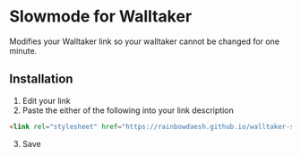 # Slowmode for Walltaker
Modifies your Walltaker link so your walltaker cannot be changed for one minute.

## Installation
1. Edit your link
2. Paste the either of the following into your link description
```html
<link rel="stylesheet" href="https://rainbowdaesh.github.io/walltaker-slowmode/wtslo.css">
```
3. Save
